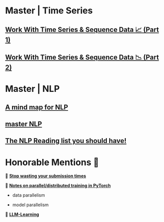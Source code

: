 # Master | Time Series

## [Work With Time Series & Sequence Data 📈 (Part 1)](https://www.kaggle.com/discussions/general/468359)

## [Work With Time Series & Sequence Data 📉 (Part 2)](https://www.kaggle.com/discussions/general/469290)

# Master | NLP

## [A mind map for NLP](https://www.kaggle.com/code/rftexas/ml-cheatsheet-a-mind-map-for-nlp)

## [master NLP](https://www.kaggle.com/code/rftexas/nlp-cheatsheet-master-nlp)

## [The NLP Reading list you should have!](https://www.kaggle.com/competitions/jigsaw-toxic-severity-rating/discussion/286334)

# Honorable Mentions 🌟

🔸 [__Stop wasting your submission times__](https://www.kaggle.com/code/sunkaiqing/stop-wasting-your-submission-times)

🔸 [__Notes on parallel/distributed training in PyTorch__](https://www.kaggle.com/code/residentmario/notes-on-parallel-distributed-training-in-pytorch)

* data parallelism

* model parallelism

🔸 [__LLM-Learning__](https://www.kaggle.com/discussions/questions-and-answers/509942)
